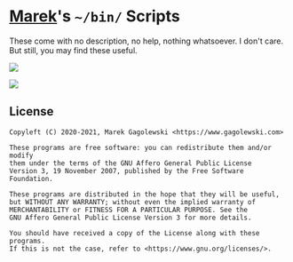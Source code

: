 # [Marek](https://www.gagolewski.com)'s `~/bin/` Scripts

These come with no description, no help, nothing whatsoever.
I don't care.
But still, you may find these useful.




![](https://imgs.xkcd.com/comics/automation.png)

![](https://imgs.xkcd.com/comics/is_it_worth_the_time.png)






License
-------

```
Copyleft (C) 2020-2021, Marek Gagolewski <https://www.gagolewski.com>

These programs are free software: you can redistribute them and/or modify
them under the terms of the GNU Affero General Public License
Version 3, 19 November 2007, published by the Free Software Foundation.

These programs are distributed in the hope that they will be useful,
but WITHOUT ANY WARRANTY; without even the implied warranty of
MERCHANTABILITY or FITNESS FOR A PARTICULAR PURPOSE. See the
GNU Affero General Public License Version 3 for more details.

You should have received a copy of the License along with these programs.
If this is not the case, refer to <https://www.gnu.org/licenses/>.
```
